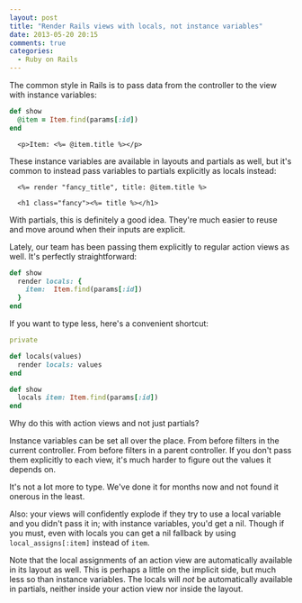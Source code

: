 ```yaml
---
layout: post
title: "Render Rails views with locals, not instance variables"
date: 2013-05-20 20:15
comments: true
categories:
  - Ruby on Rails
---
```


The common style in Rails is to pass data from the controller to the view with instance variables:

``` ruby app/controllers/my_controller.rb
def show
  @item = Item.find(params[:id])
end
```

``` erb app/views/my_controller/show.html.erb
  <p>Item: <%= @item.title %></p>
```

These instance variables are available in layouts and partials as well, but it's common to instead pass variables to partials explicitly as locals instead:

``` erb app/views/my_controller/show.html.erb
  <%= render "fancy_title", title: @item.title %>
```

``` erb app/views/my_controller/_fancy_title.html.erb
  <h1 class="fancy"><%= title %></h1>
```

With partials, this is definitely a good idea. They're much easier to reuse and move around when their inputs are explicit.

Lately, our team has been passing them explicitly to regular action views as well. It's perfectly straightforward:

``` ruby app/controllers/my_controller.rb
def show
  render locals: {
    item:  Item.find(params[:id])
  }
end
```

If you want to type less, here's a convenient shortcut:

``` ruby app/controllers/application_controller.rb
private

def locals(values)
  render locals: values
end
```

``` ruby app/controllers/my_controller.rb
def show
  locals item: Item.find(params[:id])
end
```

Why do this with action views and not just partials?

Instance variables can be set all over the place. From before filters in the current controller. From before filters in a parent controller. If you don't pass them explicitly to each view, it's much harder to figure out the values it depends on.

It's not a lot more to type. We've done it for months now and not found it onerous in the least.

Also: your views will confidently explode if they try to use a local variable and you didn't pass it in; with instance variables, you'd get a nil. Though if you must, even with locals you can get a nil fallback by using `local_assigns[:item]` instead of `item`.

Note that the local assignments of an action view are automatically available in its layout as well. This is perhaps a little on the implicit side, but much less so than instance variables. The locals will *not* be automatically available in partials, neither inside your action view nor inside the layout.

